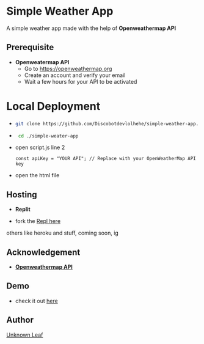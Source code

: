 # Simple Weather App

A simple weather app made with the help of **Openweathermap API**

## Prerequisite
* **Openweatermap API**
  - Go to https://openweathermap.org
  - Create an account and verify your email
  - Wait a few hours for your API to be activated

# Local Deployment

- ```bash
  git clone https://github.com/Discobotdevlolhehe/simple-weather-app.git
  ```
- ```bash
   cd ./simple-weater-app
   ```
- open script.js line 2
  ```JS
  const apiKey = "YOUR API"; // Replace with your OpenWeatherMap API key
  ```
- open the html file

## Hosting

* **Replit**
- fork the [Repl here](https://replit.com/@Replitcom7/weather-app)

others like heroku and stuff, coming soon, ig

## Acknowledgement
* [**Openweathermap API**](http://openweathermap.org)

## Demo
- check it out [here](https://9c53758a-153e-467f-b7f0-35ef7eff04a0-00-2ecq9lfind4bq.sisko.replit.dev/)

## Author

[Unknown Leaf](https://github.com/Discobotdevlolhehe)